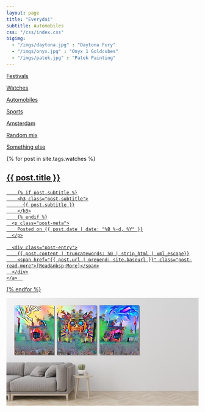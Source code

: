 ```yaml
---
layout: page
title: "Everydai"
subtitle: Automobiles
css: "/css/index.css"
bigimg:
  - "/imgs/daytona.jpg" : "Daytona Fury"
  - "/imgs/onyx.jpg" : "Onyx 1 Goldcubes"
  - "/imgs/patek.jpg" : "Patek Painting"
---
```


<div class="list-filters">
  <a href="/festivals" class="list-filter">Festivals</a>

  <a href="/watches" class="list-filter">Watches</a>

  <a href="/automobiles" class="list-filter">Automobiles</a>
  
  <a href="/sports" class="list-filter">Sports</a>

  <a href="/amsterdam" class="list-filter">Amsterdam</a>

  <a href="/random" class="list-filter">Random mix</a>

  <a href="/customjobs" class="list-filter">Something else</a>

</div>

<div class="posts-list">
  {% for post in site.tags.watches %}
  <article>
    <a class="post-preview" href="{{ post.url | prepend: site.baseurl }}">
	    <h2 class="post-title">{{ post.title }}</h2>

	    {% if post.subtitle %}
	    <h3 class="post-subtitle">
	      {{ post.subtitle }}
	    </h3>
	    {% endif %}
      <p class="post-meta">
        Posted on {{ post.date | date: "%B %-d, %Y" }}
      </p>

      <div class="post-entry">
        {{ post.content | truncatewords: 50 | strip_html | xml_escape}}
        <span href="{{ post.url | prepend: site.baseurl }}" class="post-read-more">[Read&nbsp;More]</span>
      </div>
    </a>  
   </article>
  {% endfor %}
</div>

![alt text](/imgs/festival.jpg)
